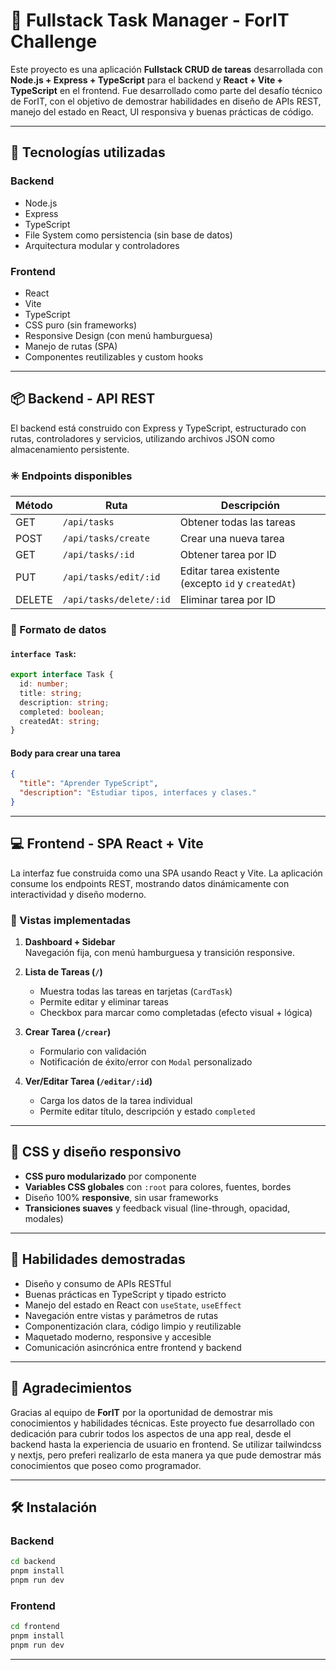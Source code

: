 # 🧠 Fullstack Task Manager - ForIT Challenge

Este proyecto es una aplicación **Fullstack CRUD de tareas** desarrollada con **Node.js + Express + TypeScript** para el backend y **React + Vite + TypeScript** en el frontend. Fue desarrollado como parte del desafío técnico de ForIT, con el objetivo de demostrar habilidades en diseño de APIs REST, manejo del estado en React, UI responsiva y buenas prácticas de código.

---

## 🚀 Tecnologías utilizadas

### Backend

- Node.js
- Express
- TypeScript
- File System como persistencia (sin base de datos)
- Arquitectura modular y controladores

### Frontend

- React
- Vite
- TypeScript
- CSS puro (sin frameworks)
- Responsive Design (con menú hamburguesa)
- Manejo de rutas (SPA)
- Componentes reutilizables y custom hooks

---

## 📦 Backend - API REST

El backend está construido con Express y TypeScript, estructurado con rutas, controladores y servicios, utilizando archivos JSON como almacenamiento persistente.

### ✳️ Endpoints disponibles

| Método | Ruta                    | Descripción                                         |
| ------ | ----------------------- | --------------------------------------------------- |
| GET    | `/api/tasks`            | Obtener todas las tareas                            |
| POST   | `/api/tasks/create`     | Crear una nueva tarea                               |
| GET    | `/api/tasks/:id`        | Obtener tarea por ID                                |
| PUT    | `/api/tasks/edit/:id`   | Editar tarea existente (excepto `id` y `createdAt`) |
| DELETE | `/api/tasks/delete/:id` | Eliminar tarea por ID                               |

### 🧾 Formato de datos

#### `interface Task`:

```ts
export interface Task {
  id: number;
  title: string;
  description: string;
  completed: boolean;
  createdAt: string;
}
```

#### Body para crear una tarea

```json
{
  "title": "Aprender TypeScript",
  "description": "Estudiar tipos, interfaces y clases."
}
```

---

## 💻 Frontend - SPA React + Vite

La interfaz fue construida como una SPA usando React y Vite. La aplicación consume los endpoints REST, mostrando datos dinámicamente con interactividad y diseño moderno.

### 📂 Vistas implementadas

1. **Dashboard + Sidebar**  
   Navegación fija, con menú hamburguesa y transición responsive.

2. **Lista de Tareas (`/`)**

   - Muestra todas las tareas en tarjetas (`CardTask`)
   - Permite editar y eliminar tareas
   - Checkbox para marcar como completadas (efecto visual + lógica)

3. **Crear Tarea (`/crear`)**

   - Formulario con validación
   - Notificación de éxito/error con `Modal` personalizado

4. **Ver/Editar Tarea (`/editar/:id`)**
   - Carga los datos de la tarea individual
   - Permite editar título, descripción y estado `completed`

---

## 🎨 CSS y diseño responsivo

- **CSS puro modularizado** por componente
- **Variables CSS globales** con `:root` para colores, fuentes, bordes
- Diseño 100% **responsive**, sin usar frameworks
- **Transiciones suaves** y feedback visual (line-through, opacidad, modales)

---

## 🧠 Habilidades demostradas

- Diseño y consumo de APIs RESTful
- Buenas prácticas en TypeScript y tipado estricto
- Manejo del estado en React con `useState`, `useEffect`
- Navegación entre vistas y parámetros de rutas
- Componentización clara, código limpio y reutilizable
- Maquetado moderno, responsive y accesible
- Comunicación asincrónica entre frontend y backend

---

## 🙏 Agradecimientos

Gracias al equipo de **ForIT** por la oportunidad de demostrar mis conocimientos y habilidades técnicas. Este proyecto fue desarrollado con dedicación para cubrir todos los aspectos de una app real, desde el backend hasta la experiencia de usuario en frontend.
Se utilizar tailwindcss y nextjs, pero preferi realizarlo de esta manera ya que pude demostrar más conocimientos que poseo como programador.

---

## 🛠️ Instalación

### Backend

```bash
cd backend
pnpm install
pnpm run dev
```

### Frontend

```bash
cd frontend
pnpm install
pnpm run dev
```

---

